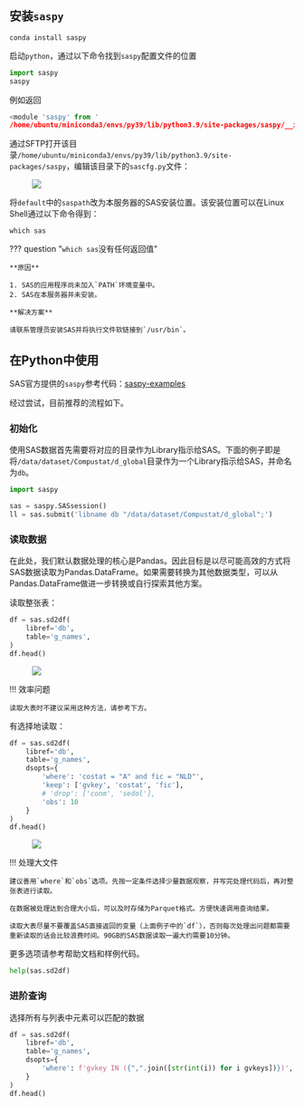 ## 安装`saspy`

```shell
conda install saspy
```

启动`python`，通过以下命令找到`saspy`配置文件的位置

```python
import saspy
saspy
```

例如返回

```python
<module 'saspy' from '
/home/ubuntu/miniconda3/envs/py39/lib/python3.9/site-packages/saspy/__init__.py'>
```

通过SFTP打开该目录`/home/ubuntu/miniconda3/envs/py39/lib/python3.9/site-packages/saspy`，编辑该目录下的`sascfg.py`文件：

<figure><img src="/assets/sas-py-config.png"></figure>

将`default`中的`saspath`改为本服务器的SAS安装位置。该安装位置可以在Linux Shell通过以下命令得到：

```shell
which sas
```

??? question "`which sas`没有任何返回值"
	
	**原因**
	
	1. SAS的应用程序尚未加入`PATH`环境变量中。
	2. SAS在本服务器并未安装。
	
	**解决方案**
	
	请联系管理员安装SAS并将执行文件软链接到`/usr/bin`。

## 在Python中使用

SAS官方提供的`saspy`参考代码：[saspy-examples](https://github.com/sassoftware/saspy-examples/)

经过尝试，目前推荐的流程如下。

### 初始化

使用SAS数据首先需要将对应的目录作为Library指示给SAS。下面的例子即是将`/data/dataset/Compustat/d_global`目录作为一个Library指示给SAS，并命名为`db`。

```python
import saspy

sas = saspy.SASsession()
ll = sas.submit('libname db "/data/dataset/Compustat/d_global";')
```

### 读取数据

在此处，我们默认数据处理的核心是Pandas。因此目标是以尽可能高效的方式将SAS数据读取为Pandas.DataFrame。如果需要转换为其他数据类型，可以从Pandas.DataFrame做进一步转换或自行探索其他方案。

读取整张表：

```python
df = sas.sd2df(
    libref='db', 
    table='g_names', 
)
df.head()
```

<figure><img src="/assets/sas-py-read-simple.png"></figure>

!!! 效率问题

	读取大表时不建议采用这种方法，请参考下方。

有选择地读取：

```python
df = sas.sd2df(
    libref='db', 
    table='g_names', 
    dsopts={
        'where': 'costat = "A" and fic = "NLD"', 
        'keep': ['gvkey', 'costat', 'fic'],
        # 'drop': ['conm', 'sedol'],
        'obs': 10
    }
)
df.head()
```

<figure><img src="/assets/sas-py-read-filter.png"></figure>

!!! 处理大文件

	建议善用`where`和`obs`选项。先按一定条件选择少量数据观察，并写完处理代码后，再对整张表进行读取。
	
	在数据被处理达到合理大小后，可以及时存储为Parquet格式。方便快速调用查询结果。
	
	读取大表尽量不要覆盖SAS直接返回的变量（上面例子中的`df`），否则每次处理出问题都需要重新读取的话会比较浪费时间。90GB的SAS数据读取一遍大约需要10分钟。

更多选项请参考帮助文档和样例代码。

```python
help(sas.sd2df)
```

### 进阶查询

选择所有与列表中元素可以匹配的数据

```python
df = sas.sd2df(
    libref='db', 
    table='g_names', 
    dsopts={
        'where': f'gvkey IN ({",".join([str(int(i)) for i gvkeys])})', 
    }
)
df.head()
```


